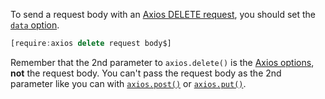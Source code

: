 To send a request body with an [Axios DELETE request](/tutorials/axios/delete), you should set the [`data` option](/tutorials/axios/options#data).

```javascript
[require:axios delete request body$]
```

Remember that the 2nd parameter to `axios.delete()` is the [Axios options](/tutorials/axios/options), **not** the request body.
You can't pass the request body as the 2nd parameter like you can with [`axios.post()`](/tutorials/axios/post) or [`axios.put()`](/tutorials/axios/put).